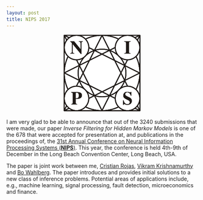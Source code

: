 ```yaml
---
layout: post
title: NIPS 2017
---
```


<p align="center">
    <img src="/public/nips_logo.png">
</p>

I am very glad to be able to announce that out of the 3240 submissions that were made, our
paper *Inverse Filtering for Hidden Markov Models* is one of the 678 that were accepted
for presentation at, and publications in the proceedings of, the [31st Annual Conference
on Neural Information Processing Systems (**NIPS**)](http://www.nips.cc). This year, the
conference is held 4th-9th of December in the Long Beach Convention Center, Long Beach,
USA.

The paper is joint work between me, [Cristian Rojas](https://people.kth.se/~crro/),
[Vikram Krishnamurthy](https://tech.cornell.edu/people/vikram-krishnamurthy) and [Bo
Wahlberg](http://people.kth.se/~bo/). The paper introduces and provides initial solutions
to a new class of inference problems. Potential areas of applications include, e.g.,
machine learning, signal processing, fault detection, microeconomics and finance. 

